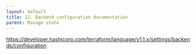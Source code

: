 ```yaml
---
layout: default
title: 12. Backend configuration documentation
parent: Manage state
---
```


https://developer.hashicorp.com/terraform/language/v1.1.x/settings/backends/configuration